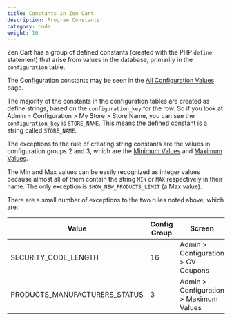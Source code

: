 ```yaml
---
title: Constants in Zen Cart
description: Program Constants 
category: code
weight: 10
---
```


Zen Cart has a group of defined constants (created with the PHP `define` statement) that arise from values in the database, primarily in the `configuration` table. 

The Configuration constants may be seen in the [All Configuration Values](/user/admin_pages/configuration/all/) page.  

The majority of the constants in the configuration tables are created as define strings, based on the `configuration_key` for the row.  So if you look at Admin > Configuration > My Store > Store Name, you can see the `configuration_key` is  `STORE_NAME`.  This means the defined constant is a string called `STORE_NAME`.

The exceptions to the rule of creating string constants are the values in configuration groups 2 and 3, which are the [Minimum Values](/user/admin_pages/configuration/configuration_minimumvalues/)  and [Maximum Values](/user/admin_pages/configuration/configuration_maximumvalues/). 

The Min and Max values can be easily recognized as integer values because almost all of them contain the string `MIN` or `MAX` respectively in their name.  The only exception is `SHOW_NEW_PRODUCTS_LIMIT` (a Max value). 

There are a small number of exceptions to the two rules noted above, which are: 

|Value|Config Group|Screen|Type|
|-----|------------|------|----|
|SECURITY_CODE_LENGTH|16|Admin > Configuration > GV Coupons| Integer| 
|PRODUCTS_MANUFACTURERS_STATUS|3|Admin > Configuration > Maximum Values| String|

